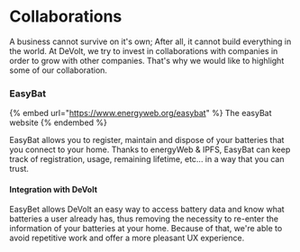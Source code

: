 # Collaborations

A business cannot survive on it's own; After all, it cannot build everything in the world. At DeVolt, we try to invest in collaborations with companies in order to grow with other companies. That's why we would like to highlight some of our collaboration.

### EasyBat

{% embed url="https://www.energyweb.org/easybat" %}
The easyBat website
{% endembed %}

EasyBat allows you to register, maintain and dispose of your batteries that you connect to your home. Thanks to energyWeb & IPFS, EasyBat can keep track of registration, usage, remaining lifetime, etc... in a way that you can trust.

#### Integration with DeVolt

EasyBet allows DeVolt an easy way to access battery data and know what batteries a user already has, thus removing the necessity to re-enter the information of your batteries at your home. Because of that, we're able to avoid repetitive work and offer a more pleasant UX experience.
